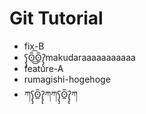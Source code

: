 # Git Tutorial

- fix-B
- ʕ̡̢̡ʘ̅͟͜͡ʘ̲̅ʔ̢̡̢makudaraaaaaaaaaaa
- feature-A
- rumagishi-hogehoge
- ཀʕ̡̢̡ʘ̲̅ʔ̢̡̢ཀཀʕ̡̢̡ʘ̲̅ʔ̢̡̢ཀ
